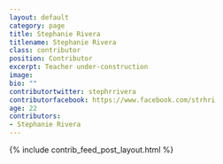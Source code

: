 ```yaml
---
layout: default
category: page
title: Stephanie Rivera
titlename: Stephanie Rivera
class: contributor
position: Contributor
excerpt: Teacher under-construction
image:
bio: ""
contributortwitter: stephrrivera
contributorfacebook: https://www.facebook.com/strhri
age: 22
contributors: 
- Stephanie Rivera
---
```

{% include contrib_feed_post_layout.html %}